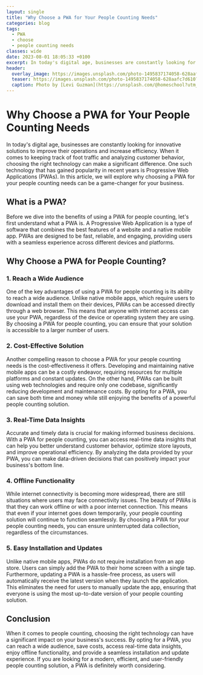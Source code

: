 ```yaml
---
layout: single
title: "Why Choose a PWA for Your People Counting Needs"
categories: blog
tags:
  - PWA
  - choose
  - people counting needs
classes: wide
date: 2023-08-01 18:05:33 +0100
excerpt: In today's digital age, businesses are constantly looking for innovative solutions to improve their operations and increase efficiency.
header:
  overlay_image: https://images.unsplash.com/photo-1495837174058-628aafc7d610?crop=entropy&cs=tinysrgb&fit=max&fm=jpg&ixid=M3w0Nzk0ODB8MHwxfHNlYXJjaHw1fHxQV0ElMkMlMjBjaG9vc2UlMkMlMjBwZW9wbGUlMjBjb3VudGluZyUyMG5lZWRzfGVufDB8MHx8fDE2OTA5MDU5MjV8MA&ixlib=rb-4.0.3&q=80&w=1080
  teaser: https://images.unsplash.com/photo-1495837174058-628aafc7d610?crop=entropy&cs=tinysrgb&fit=max&fm=jpg&ixid=M3w0Nzk0ODB8MHwxfHNlYXJjaHw1fHxQV0ElMkMlMjBjaG9vc2UlMkMlMjBwZW9wbGUlMjBjb3VudGluZyUyMG5lZWRzfGVufDB8MHx8fDE2OTA5MDU5MjV8MA&ixlib=rb-4.0.3&q=80&w=400
  caption: Photo by [Levi Guzman](https://unsplash.com/@homeschool?utm_source=peoplecounter&utm_medium=referral) on [Unsplash](https://unsplash.com/?utm_source=peoplecounter&utm_medium=referral)
---
```


# Why Choose a PWA for Your People Counting Needs

In today's digital age, businesses are constantly looking for innovative solutions to improve their operations and increase efficiency. When it comes to keeping track of foot traffic and analyzing customer behavior, choosing the right technology can make a significant difference. One such technology that has gained popularity in recent years is Progressive Web Applications (PWAs). In this article, we will explore why choosing a PWA for your people counting needs can be a game-changer for your business.

## What is a PWA?

Before we dive into the benefits of using a PWA for people counting, let's first understand what a PWA is. A Progressive Web Application is a type of software that combines the best features of a website and a native mobile app. PWAs are designed to be fast, reliable, and engaging, providing users with a seamless experience across different devices and platforms.

## Why Choose a PWA for People Counting?

### 1. Reach a Wide Audience

One of the key advantages of using a PWA for people counting is its ability to reach a wide audience. Unlike native mobile apps, which require users to download and install them on their devices, PWAs can be accessed directly through a web browser. This means that anyone with internet access can use your PWA, regardless of the device or operating system they are using. By choosing a PWA for people counting, you can ensure that your solution is accessible to a larger number of users.

### 2. Cost-Effective Solution

Another compelling reason to choose a PWA for your people counting needs is the cost-effectiveness it offers. Developing and maintaining native mobile apps can be a costly endeavor, requiring resources for multiple platforms and constant updates. On the other hand, PWAs can be built using web technologies and require only one codebase, significantly reducing development and maintenance costs. By opting for a PWA, you can save both time and money while still enjoying the benefits of a powerful people counting solution.

### 3. Real-Time Data Insights

Accurate and timely data is crucial for making informed business decisions. With a PWA for people counting, you can access real-time data insights that can help you better understand customer behavior, optimize store layouts, and improve operational efficiency. By analyzing the data provided by your PWA, you can make data-driven decisions that can positively impact your business's bottom line.

### 4. Offline Functionality

While internet connectivity is becoming more widespread, there are still situations where users may face connectivity issues. The beauty of PWAs is that they can work offline or with a poor internet connection. This means that even if your internet goes down temporarily, your people counting solution will continue to function seamlessly. By choosing a PWA for your people counting needs, you can ensure uninterrupted data collection, regardless of the circumstances.

### 5. Easy Installation and Updates

Unlike native mobile apps, PWAs do not require installation from an app store. Users can simply add the PWA to their home screen with a single tap. Furthermore, updating a PWA is a hassle-free process, as users will automatically receive the latest version when they launch the application. This eliminates the need for users to manually update the app, ensuring that everyone is using the most up-to-date version of your people counting solution.

## Conclusion

When it comes to people counting, choosing the right technology can have a significant impact on your business's success. By opting for a PWA, you can reach a wide audience, save costs, access real-time data insights, enjoy offline functionality, and provide a seamless installation and update experience. If you are looking for a modern, efficient, and user-friendly people counting solution, a PWA is definitely worth considering.
